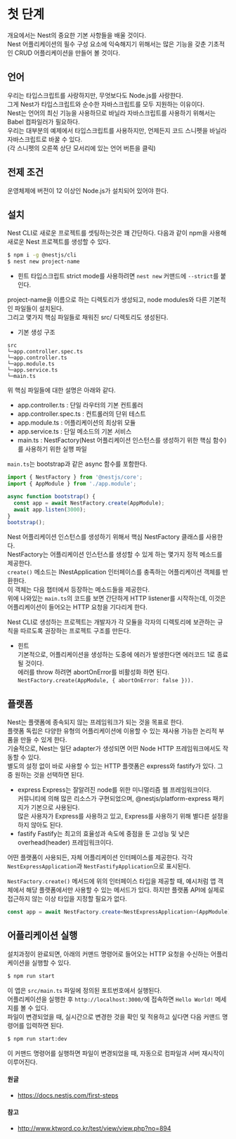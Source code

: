 # 첫 단계

개요에서는 Nest의 중요한 기본 사항들을 배울 것이다. <br>Nest 어플리케이션의 필수 구성 요소에 익숙해지기 위해서는 많은 기능을 갖춘 기초적인 CRUD 어플리케이션을 만들어 볼 것이다.

## 언어

우리는 타입스크립트를 사랑하지만, 무엇보다도 Node.js를 사랑한다. <br>그게 Nest가 타입스크립트와 순수한 자바스크립트를 모두 지원하는 이유이다. <br>Nest는 언어의 최신 기능을 사용하므로 바닐라 자바스크립트를 사용하기 위해서는 Babel 컴파일러가 필요하다.<br>
우리는 대부분의 예제에서 타입스크립트를 사용하지만, 언제든지 코드 스니펫을 바닐라 자바스크립트로 바꿀 수 있다. <br>(각 스니펫의 오른쪽 상단 모서리에 있는 언어 버튼을 클릭)

## 전제 조건

운영체제에 버전이 12 이상인 Node.js가 설치되어 있어야 한다.

## 설치

Nest CLI로 새로운 프로젝트를 셋팅하는것은 꽤 간단하다. 다음과 같이 npm을 사용해 새로운 Nest 프로젝트를 생성할 수 있다.

```bash
$ npm i -g @nestjs/cli
$ nest new project-name
```

- 힌트
  타입스크립트 strict mode를 사용하려면 `nest new` 커맨드에 `--strict`를 붙인다.

project-name을 이름으로 하는 디렉토리가 생성되고, node modules와 다른 기본적인 파일들이 설치된다. <br>그리고 몇가지 핵심 파일들로 채워진 src/ 디렉토리도 생성된다.

- 기본 생성 구조

```
src
└─app.controller.spec.ts
└─app.controller.ts
└─app.module.ts
└─app.service.ts
└─main.ts
```

위 핵심 파일들에 대한 설명은 아래와 같다.

- app.controller.ts : 단일 라우터의 기본 컨트롤러
- app.controller.spec.ts : 컨트롤러의 단위 테스트
- app.module.ts : 어플리케이션의 최상위 모듈
- app.service.ts : 단일 메소드의 기본 서비스
- main.ts : NestFactory(Nest 어플리케이션 인스턴스를 생성하기 위한 핵심 함수)를 사용하기 위한 실행 파일

`main.ts`는 bootstrap과 같은 async 함수를 포함한다.

```ts
import { NestFactory } from '@nestjs/core';
import { AppModule } from './app.module';

async function bootstrap() {
  const app = await NestFactory.create(AppModule);
  await app.listen(3000);
}
bootstrap();
```

Nest 어플리케이션 인스턴스를 생성하기 위해서 핵심 NestFactory 클래스를 사용한다. <br>NestFactory는 어플리케이션 인스턴스를 생성할 수 있게 하는 몇가지 정적 메소드를 제공한다.<br> `create()` 메소드는 INestApplication 인터페이스를 충족하는 어플리케이션 객체를 반환한다.<br> 이 객체는 다음 챕터에서 등장하는 메소드들을 제공한다.<br> 위에 나와있는 `main.ts`의 코드를 보면 간단하게 HTTP listener를 시작하는데, 이것은 어플리케이션이 들어오는 HTTP 요청을 기다리게 한다.

Nest CLI로 생성하는 프로젝트는 개발자가 각 모듈을 각자의 디렉토리에 보관하는 규칙을 따르도록 권장하는 프로젝트 구조를 만든다.

- 힌트<br>
  기본적으로, 어플리케이션을 생성하는 도중에 에러가 발생한다면 에러코드 1로 종료될 것이다. <br>에러를 throw 하려면 abortOnError를 비활성화 하면 된다.
  `NestFactory.create(AppModule, { abortOnError: false })).`

## 플랫폼

Nest는 플랫폼에 종속되지 않는 프레임워크가 되는 것을 목표로 한다. <br>플랫폼 독립은 다양한 유형의 어플리케이션에 이용할 수 있는 재사용 가능한 논리적 부품을 만들 수 있게 한다. <br>기술적으로, Nest는 일단 adapter가 생성되면 어떤 Node HTTP 프레임워크에서도 작동할 수 있다. <br>별도의 설정 없이 바로 사용할 수 있는 HTTP 플랫폼은 express와 fastify가 있다. 그 중 원하는 것을 선택하면 된다.

- express
  Express는 잘알려진 node를 위한 미니멀리즘 웹 프레임워크이다. <br>커뮤니티에 의해 많은 리소스가 구현되었으며, @nestjs/platform-express 패키지가 기본으로 사용된다. <br>많은 사용자가 Express를 사용하고 있고, Express를 사용하기 위해 별다른 설정을 하지 않아도 된다.
- fastify
  Fastify는 최고의 효율성과 속도에 중점을 둔 고성능 및 낮은 overhead(header) 프레임워크이다.

어떤 플랫폼이 사용되든, 자체 어플리케이션 인터페이스를 제공한다. 각각 `NestExpressApplication`과 `NestFastifyApplication`으로 표시된다.

`NestFactory.create()` 메서드에 위의 인터페이스 타입을 제공할 때, 예시처럼 앱 객체에서 해당 플랫폼에서만 사용할 수 있는 메서드가 있다. 하지만 플랫폼 API에 실제로 접근하지 않는 이상 타입을 지정할 필요가 없다.

```ts
const app = await NestFactory.create<NestExpressApplication>(AppModule);
```

## 어플리케이션 실행

설치과정이 완료되면, 아래의 커맨드 명령어로 들어오는 HTTP 요청을 수신하는 어플리케이션을 실행할 수 있다.

```bash
$ npm run start
```

이 앱은 `src/main.ts` 파일에 정의된 포트번호에서 실행된다. <br>어플리케이션을 실행한 후 `http://localhost:3000/`에 접속하면 `Hello World!` 메세지를 볼 수 있다.<br>
파일이 변경되었을 때, 실시간으로 변경한 것을 확인 및 적용하고 싶다면 다음 커맨드 명령어를 입력하면 된다.

```bash
$ npm run start:dev
```

이 커맨드 명령어를 실행하면 파일이 변경되었을 때, 자동으로 컴파일과 서버 재시작이 이루어진다.

#### 원글

- https://docs.nestjs.com/first-steps

#### 참고

- http://www.ktword.co.kr/test/view/view.php?no=894
